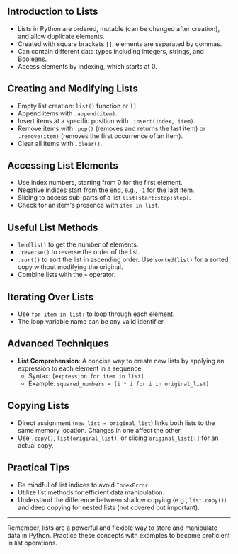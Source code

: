 ## Introduction to Lists
- Lists in Python are ordered, mutable (can be changed after creation), and allow duplicate elements.
- Created with square brackets `[]`, elements are separated by commas.
- Can contain different data types including integers, strings, and Booleans.
- Access elements by indexing, which starts at 0.

## Creating and Modifying Lists
- Empty list creation: `list()` function or `[]`.
- Append items with `.append(item)`.
- Insert items at a specific position with `.insert(index, item)`.
- Remove items with `.pop()` (removes and returns the last item) or `.remove(item)` (removes the first occurrence of an item).
- Clear all items with `.clear()`.

## Accessing List Elements
- Use index numbers, starting from 0 for the first element.
- Negative indices start from the end, e.g., `-1` for the last item.
- Slicing to access sub-parts of a list `list[start:stop:step]`.
- Check for an item's presence with `item in list`.

## Useful List Methods
- `len(list)` to get the number of elements.
- `.reverse()` to reverse the order of the list.
- `.sort()` to sort the list in ascending order. Use `sorted(list)` for a sorted copy without modifying the original.
- Combine lists with the `+` operator.

## Iterating Over Lists
- Use `for item in list:` to loop through each element.
- The loop variable name can be any valid identifier.

## Advanced Techniques
- **List Comprehension**: A concise way to create new lists by applying an expression to each element in a sequence.
  - Syntax: `[expression for item in list]`
  - Example: `squared_numbers = [i * i for i in original_list]`

## Copying Lists
- Direct assignment (`new_list = original_list`) links both lists to the same memory location. Changes in one affect the other.
- Use `.copy()`, `list(original_list)`, or slicing `original_list[:]` for an actual copy.

## Practical Tips
- Be mindful of list indices to avoid `IndexError`.
- Utilize list methods for efficient data manipulation.
- Understand the difference between shallow copying (e.g., `list.copy()`) and deep copying for nested lists (not covered but important).

---

Remember, lists are a powerful and flexible way to store and manipulate data in Python. Practice these concepts with examples to become proficient in list operations.
